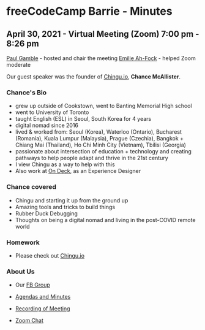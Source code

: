# freeCodeCamp Barrie - Minutes

## April 30, 2021 - Virtual Meeting (Zoom) 7:00 pm - 8:26 pm

[Paul Gamble](https://github.com/paulywill) - hosted and chair the meeting
[Emilie Ah-Fock](https://github.com/Emi55) -  helped Zoom moderate

Our guest speaker was the founder of [Chingu.io](https://chingu.io), **Chance McAllister**.

### Chance's Bio

- grew up outside of Cookstown, went to Banting Memorial High school
- went to University of Toronto
- taught English (ESL) in Seoul, South Korea for 4 years
- digital nomad since 2016
- lived & worked from: Seoul (Korea), Waterloo (Ontario), Bucharest (Romania), Kuala Lumpur (Malaysia), Prague (Czechia), Bangkok + Chiang Mai (Thailand), Ho Chi Minh City (Vietnam), Tbilisi (Georgia)
- passionate about intersection of education + technology and creating pathways to help people adapt and thrive in the 21st century
- I view Chingu as a way to help with this
- Also work at [On Deck](https://www.beondeck.com/),  as an Experience Designer

### Chance covered

- Chingu and starting it up from the ground up
- Amazing tools and tricks to build things
- Rubber Duck Debugging
- Thoughts on being a digital nomad and living in the post-COVID remote world

### Homework

- Please check out [Chingu.io](https://chingu.io/howItWorks)

### About Us

- Our [FB Group](https://www.facebook.com/groups/free.code.camp.Barrie.Ontario)

- [Agendas and Minutes](https://github.com/freecodecampBarrie/meetings)

- [Recording of Meeting](https://youtu.be/BhHI8a-ACIY)

- [Zoom Chat](artifacts/2021_v4_zoom_chat.txt)